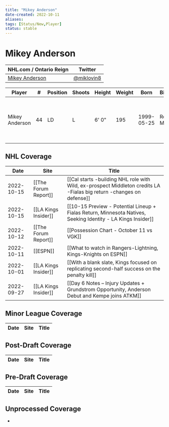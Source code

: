 ```yaml
---
title: "Mikey Anderson"
date-created: 2022-10-11
aliases: 
tags: [Status/New,Player]
status: stable
---
```


# Mikey Anderson

NHL.com / Ontario Reign | Twitter
-|-
[Mikey Anderson](https://www.nhl.com/player/mikey-anderson-8479998) | [@miklovin8](https://twitter.com/miklovin8)

Player | \# | Position | Shoots | Height | Weight | Born | Birthplace | Draft 
-|-|-|-|-|-|-|-|-
Mikey Anderson | 44 | LD | L | 6' 0" | 195 | 1999-05-25 | Roseville, MN, USA | 2017 LAK, 4th rd, 10th pk (103rd overall)



## NHL  Coverage
Date | Site |  Title
---|---|---
2022-10-15 | [[The Forum Report]] | [[Cal starts -building NHL role with Wild, ex-prospect Middleton credits LA -Fialas big return -changes on defense]]
2022-10-15 | [[LA Kings Insider]] | [[10-15 Preview - Potential Lineup + Fialas Return, Minnesota Natives, Seeking Identity - LA Kings Insider]]
2022-10-12 | [[The Forum Report]] | [[Possession Chart - October 11 vs VGK]]
2022-10-11 | [[ESPN]] | [[What to watch in Rangers-Lightning, Kings-Knights on ESPN]]
2022-10-01 | [[LA Kings Insider]] |  [[With a blank slate, Kings focused on replicating second-half success on the penalty kill]]
2022-09-27 | [[LA Kings Insider]] |  [[Day 6 Notes – Injury Updates + Grundstrom Opportunity, Anderson Debut and Kempe joins ATKM]]



## Minor League Coverage
Date | Site |  Title
---|---|---



## Post-Draft Coverage
Date | Site |  Title
---|---|---



## Pre-Draft Coverage
Date | Site |  Title
---|---|---


## Unprocessed Coverage
- 
